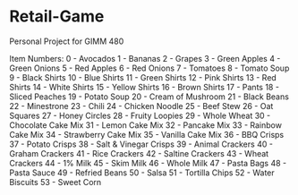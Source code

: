 # Retail-Game
Personal Project for GIMM 480

Item Numbers:
0 - Avocados
1 - Bananas
2 - Grapes
3 - Green Apples
4 - Green Onions
5 - Red Apples
6 - Red Onions
7 - Tomatoes
8 - Tomato Soup
9 - Black Shirts
10 - Blue Shirts
11 - Green Shirts
12 - Pink Shirts
13 - Red Shirts
14 - White Shirts
15 - Yellow Shirts
16 - Brown Shirts
17 - Pants
18 - Sliced Peaches
19 - Potato Soup
20 - Cream of Mushroom
21 - Black Beans
22 - Minestrone
23 - Chili
24 - Chicken Noodle
25 - Beef Stew
26 - Oat Squares
27 - Honey Circles
28 - Fruity Loopies
29 - Whole Wheat
30 - Chocolate Cake Mix
31 - Lemon Cake Mix
32 - Pancake Mix
33 - Rainbow Cake Mix
34 - Strawberry Cake Mix
35 - Vanilla Cake Mix
36 - BBQ Crisps
37 - Potato Crisps
38 - Salt & Vinegar Crisps
39 - Animal Crackers
40 - Graham Crackers
41 - Rice Crackers
42 - Saltine Crackers
43 - Wheat Crackers
44 - 1% Milk
45 - Skim Milk
46 - Whole Milk
47 - Pasta Bags
48 - Pasta Sauce
49 - Refried Beans
50 - Salsa
51 - Tortilla Chips
52 - Water Biscuits
53 - Sweet Corn
